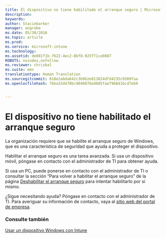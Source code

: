 ```yaml
---
title: El dispositivo no tiene habilitado el arranque seguro | Microsoft Intune
description: 
keywords: 
author: Staciebarker
manager: angrobe
ms.date: 05/30/2016
ms.topic: article
ms.prod: 
ms.service: microsoft-intune
ms.technology: 
ms.assetid: de881f1b-7622-4ec2-8bf8-025f71ca9887
ROBOTS: noindex,nofollow
ms.reviewer: chrisbal
ms.suite: ems
translationtype: Human Translation
ms.sourcegitcommit: 618e2abda642c3b9b2e813824dfd4235c9309faa
ms.openlocfilehash: 76ba33d470bc9040076ed885fae7968416cd7eb9


---
```



# El dispositivo no tiene habilitado el arranque seguro

La organización requiere que se habilite el arranque seguro de Windows, que es una característica de seguridad que ayuda a proteger el dispositivo.

Habilitar el arranque seguro es una tarea avanzada. Si usa un dispositivo móvil, póngase en contacto con el administrador de TI para obtener ayuda.

Si usa un PC, puede ponerse en contacto con el administrador de TI o consultar la sección “Para volver a habilitar el arranque seguro” de la página [Deshabilitar el arranque seguro](https://msdn.microsoft.com/library/windows/hardware/dn898540(v=vs.85).aspx) para intentar habilitarlo por sí mismo.

¿Sigue necesitando ayuda? Póngase en contacto con el administrador de TI. Para averiguar su información de contacto, vaya al [sitio web del portal de empresa](http://portal.manage.microsoft.com).

### Consulte también
[Usar un dispositivo Windows con Intune](using-your-windows-device-with-intune.md)



<!--HONumber=Jul16_HO4-->


